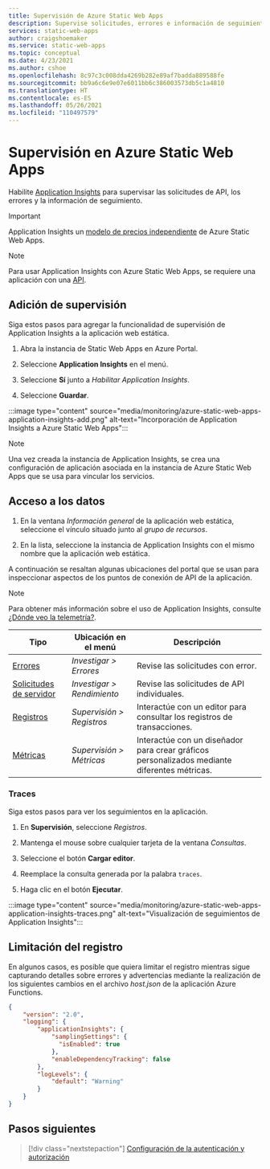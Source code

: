 ```yaml
---
title: Supervisión de Azure Static Web Apps
description: Supervise solicitudes, errores e información de seguimiento en Azure Static Web Apps.
services: static-web-apps
author: craigshoemaker
ms.service: static-web-apps
ms.topic: conceptual
ms.date: 4/23/2021
ms.author: cshoe
ms.openlocfilehash: 8c97c3c008dda4269b282e89af7badda889588fe
ms.sourcegitcommit: bb9a6c6e9e07e6011bb6c386003573db5c1a4810
ms.translationtype: HT
ms.contentlocale: es-ES
ms.lasthandoff: 05/26/2021
ms.locfileid: "110497579"
---
```

# <a name="monitor-azure-static-web-apps"></a>Supervisión en Azure Static Web Apps

Habilite [Application Insights](../azure-monitor/app/app-insights-overview.md) para supervisar las solicitudes de API, los errores y la información de seguimiento.

> [!IMPORTANT]
> Application Insights un [modelo de precios independiente](https://azure.microsoft.com/pricing/details/monitor) de Azure Static Web Apps.

> [!NOTE]
> Para usar Application Insights con Azure Static Web Apps, se requiere una aplicación con una [API](./add-api.md).

## <a name="add-monitoring"></a>Adición de supervisión

Siga estos pasos para agregar la funcionalidad de supervisión de Application Insights a la aplicación web estática.

1. Abra la instancia de Static Web Apps en Azure Portal.

1. Seleccione **Application Insights** en el menú.

1. Seleccione **Sí** junto a _Habilitar Application Insights_.

1. Seleccione **Guardar**.

:::image type="content" source="media/monitoring/azure-static-web-apps-application-insights-add.png" alt-text="Incorporación de Application Insights a Azure Static Web Apps":::

> [!NOTE]
> Una vez creada la instancia de Application Insights, se crea una configuración de aplicación asociada en la instancia de Azure Static Web Apps que se usa para vincular los servicios.

## <a name="access-data"></a>Acceso a los datos

1. En la ventana _Información general_ de la aplicación web estática, seleccione el vínculo situado junto al _grupo de recursos_.

1. En la lista, seleccione la instancia de Application Insights con el mismo nombre que la aplicación web estática.

A continuación se resaltan algunas ubicaciones del portal que se usan para inspeccionar aspectos de los puntos de conexión de API de la aplicación.

> [!NOTE]
> Para obtener más información sobre el uso de Application Insights, consulte [¿Dónde veo la telemetría?](../azure-monitor/app/app-insights-overview.md#where-do-i-see-my-telemetry).

| Tipo | Ubicación en el menú | Descripción |
|--- | --- | --- |
| [Errores](../azure-monitor/app/asp-net-exceptions.md) | _Investigar > Errores_ | Revise las solicitudes con error. |
| [Solicitudes de servidor](../azure-monitor/app/tutorial-performance.md) | _Investigar > Rendimiento_ | Revise las solicitudes de API individuales.  |
| [Registros](../azure-monitor/app/diagnostic-search.md) | _Supervisión > Registros_ | Interactúe con un editor para consultar los registros de transacciones. |
| [Métricas](../azure-monitor/essentials/app-insights-metrics.md) | _Supervisión > Métricas_ | Interactúe con un diseñador para crear gráficos personalizados mediante diferentes métricas. |

### <a name="traces"></a>Traces

Siga estos pasos para ver los seguimientos en la aplicación.

1. En **Supervisión**, seleccione _Registros_.

1. Mantenga el mouse sobre cualquier tarjeta de la ventana _Consultas_.

1. Seleccione el botón **Cargar editor**.

1. Reemplace la consulta generada por la palabra `traces`.

1. Haga clic en el botón **Ejecutar**.

:::image type="content" source="media/monitoring/azure-static-web-apps-application-insights-traces.png" alt-text="Visualización de seguimientos de Application Insights":::

## <a name="limit-logging"></a>Limitación del registro

En algunos casos, es posible que quiera limitar el registro mientras sigue capturando detalles sobre errores y advertencias mediante la realización de los siguientes cambios en el archivo _host.json_ de la aplicación Azure Functions.

```json
{
    "version": "2.0",
    "logging": {
        "applicationInsights": {
            "samplingSettings": {
              "isEnabled": true
            },
            "enableDependencyTracking": false
        },
        "logLevels": {
            "default": "Warning"
        }
    }
}
```

## <a name="next-steps"></a>Pasos siguientes

> [!div class="nextstepaction"]
> [Configuración de la autenticación y autorización](authentication-authorization.md)
